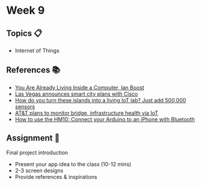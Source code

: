 # Week 9

## Topics 📋

* Internet of Things

## References 📚

* [You Are Already Living Inside a Computer, Ian Boost](https://www.theatlantic.com/technology/archive/2017/09/you-are-already-living-inside-a-computer/539193/)
* [Las Vegas announces smart city plans with Cisco](http://www.zdnet.com/article/las-vegas-announces-smart-city-plans-with-cisco/)
* [How do you turn these islands into a living IoT lab? Just add 500,000 sensors](http://www.zdnet.com/article/how-do-you-turn-these-islands-into-a-living-iot-lab-just-add-500000-sensors/)
* [AT&T plans to monitor bridge, infrastructure health via IoT](http://www.zdnet.com/article/at-t-plans-to-monitor-bridge-infrastructure-health-via-iot/)
* [How to use the HM10: Connect your Arduino to an iPhone with Bluetooth](http://www.hangar42.nl/hm10)

## Assignment 📐

Final project introduction

* Present your app idea to the class (10-12 mins)
* 2-3 screen designs
* Provide references & inspirations
